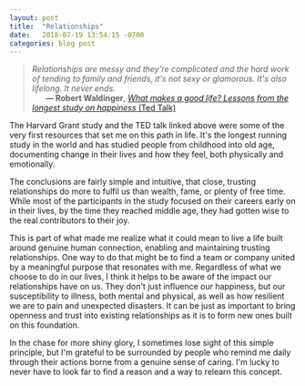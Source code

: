 ```yaml
---
layout: post
title:  "Relationships"
date:   2018-07-19 13:54:15 -0700
categories: blog post
---
```


>*Relationships are messy and they're complicated and the hard work of tending to family and friends, it's not sexy or glamorous. It's also lifelong. It never ends.* 
 <br>&nbsp;&nbsp;&nbsp;&nbsp;&nbsp;&nbsp;__&mdash; Robert Waldinger__, [*What makes a good life? Lessons from the longest study on happiness* (Ted Talk)](https://www.ted.com/talks/robert_waldinger_what_makes_a_good_life_lessons_from_the_longest_study_on_happiness?utm_campaign=tedspread&utm_medium=referral&utm_source=tedcomshare "What makes a good life? Robert Waldinger") 

The Harvard Grant study and the TED talk linked above were some of the very first resources that set me on this path in life. It's the longest running study in the world and has studied people from childhood into old age, documenting change in their lives and how they feel, both physically and emotionally. 

The conclusions are fairly simple and intuitive, that close, trusting relationships do more to fulfil us than wealth, fame, or plenty of free time. While most of the participants in the study focused on their careers early on in their lives, by the time they reached middle age, they had gotten wise to the real contributors to their joy. 

This is part of what made me realize what it could mean to live a life built around genuine human connection, enabling and maintaining trusting relationships. One way to do that might be to find a team or company united by a meaningful purpose that resonates with me. Regardless of what we choose to do in our lives, I think it helps to be aware of the impact our relationships have on us. They don't just influence our happiness, but our susceptibility to illness, both mental and physical, as well as how resilient we are to pain and unexpected disasters. It can be just as important to bring openness and trust into existing relationships as it is to form new ones built on this foundation. 

In the chase for more shiny glory, I sometimes lose sight of this simple principle, but I'm grateful to be surrounded by people who remind me daily through their actions borne from a genuine sense of caring. I'm lucky to never have to look far to find a reason and a way to relearn this concept. 







